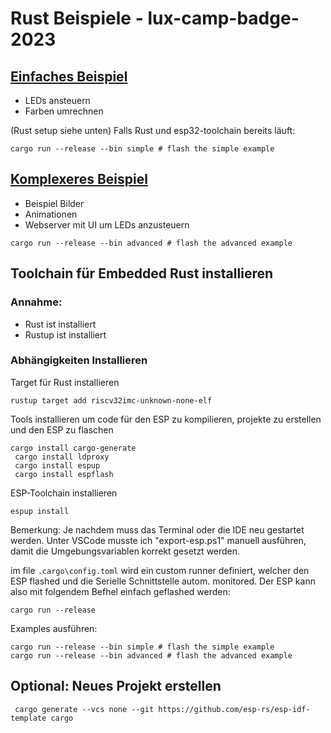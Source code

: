 # Rust Beispiele - lux-camp-badge-2023

## [Einfaches Beispiel](examples/Simple/)
 * LEDs ansteuern
 * Farben umrechnen

(Rust setup siehe unten)
Falls Rust und esp32-toolchain bereits läuft:
```
cargo run --release --bin simple # flash the simple example
```


## [Komplexeres Beispiel](examples/Advanced/)
 * Beispiel Bilder
 * Animationen
 * Webserver mit UI um LEDs anzusteuern

```
cargo run --release --bin advanced # flash the advanced example
```

## Toolchain für Embedded Rust installieren
### Annahme:
* Rust ist installiert
* Rustup ist installiert

### Abhängigkeiten Installieren

Target für Rust installieren
```
rustup target add riscv32imc-unknown-none-elf
```

Tools installieren um code für den ESP zu kompilieren, projekte zu erstellen und den ESP zu flaschen
```
cargo install cargo-generate
 cargo install ldproxy
 cargo install espup
 cargo install espflash
 ```

ESP-Toolchain installieren
```
espup install
 ```

Bemerkung: Je nachdem muss das Terminal oder die IDE neu gestartet werden. Unter VSCode musste ich "export-esp.ps1" manuell ausführen, damit die Umgebungsvariablen korrekt gesetzt werden.


im file ```.cargo\config.toml``` wird ein custom runner definiert, welcher den ESP flashed und die Serielle Schnittstelle autom. monitored.
Der ESP kann also mit folgendem Befhel einfach geflashed werden:
```
cargo run --release
```
Examples ausführen:
```
cargo run --release --bin simple # flash the simple example
cargo run --release --bin advanced # flash the advanced example
```


## Optional: Neues Projekt erstellen

 ```
  cargo generate --vcs none --git https://github.com/esp-rs/esp-idf-template cargo
  ```
